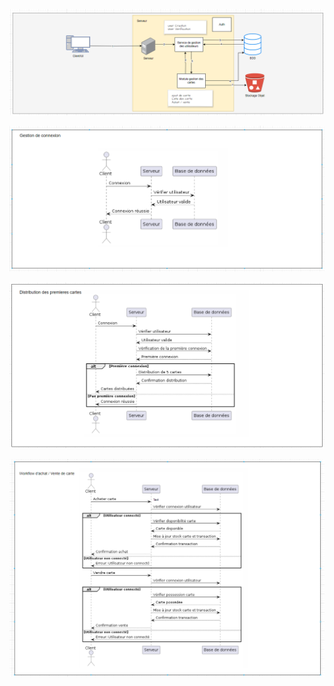 ![alt text](../Image/image.png)

![alt text](../Image/image-1.png)

![alt text](../Image/image-2.png)

![alt text](../Image/image-3.png)